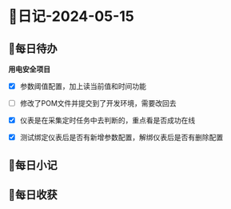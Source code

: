 # 📝日记-2024-05-15

## 📆每日待办
**用电安全项目**
- [x] 参数阈值配置，加上读当前值和时间功能
- [ ] 修改了POM文件并提交到了开发环境，需要改回去
- [x] 仪表是在采集定时任务中去判断的，重点看是否成功在线
- [x] 测试绑定仪表后是否有新增参数配置，解绑仪表后是否有删除配置



## 📜每日小记





## 🛒每日收获

